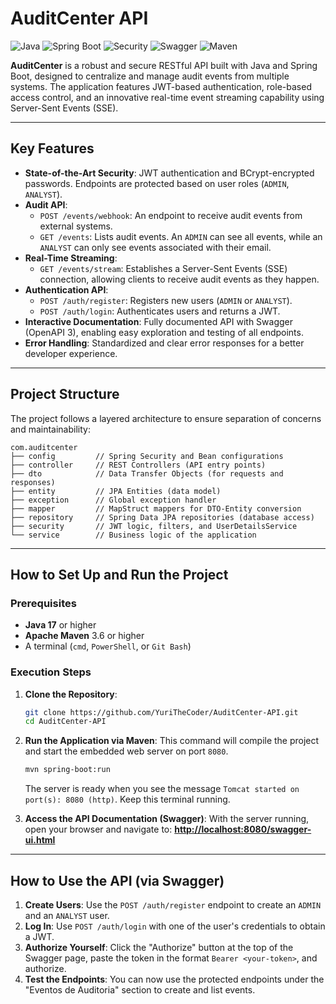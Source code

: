 # AuditCenter API

![Java](https://img.shields.io/badge/Java-17-blue)
![Spring Boot](https://img.shields.io/badge/Spring%20Boot-3.3.1-brightgreen)
![Security](https://img.shields.io/badge/Security-JWT%20&%20BCrypt-critical)
![Swagger](https://img.shields.io/badge/Swagger-OpenAPI%203-blueviolet)
![Maven](https://img.shields.io/badge/Build-Maven-orange)

**AuditCenter** is a robust and secure RESTful API built with Java and Spring Boot, designed to centralize and manage audit events from multiple systems. The application features JWT-based authentication, role-based access control, and an innovative real-time event streaming capability using Server-Sent Events (SSE).

---

## Key Features

- **State-of-the-Art Security**: JWT authentication and BCrypt-encrypted passwords. Endpoints are protected based on user roles (`ADMIN`, `ANALYST`).
- **Audit API**:
  - `POST /events/webhook`: An endpoint to receive audit events from external systems.
  - `GET /events`: Lists audit events. An `ADMIN` can see all events, while an `ANALYST` can only see events associated with their email.
- **Real-Time Streaming**:
  - `GET /events/stream`: Establishes a Server-Sent Events (SSE) connection, allowing clients to receive audit events as they happen.
- **Authentication API**:
  - `POST /auth/register`: Registers new users (`ADMIN` or `ANALYST`).
  - `POST /auth/login`: Authenticates users and returns a JWT.
- **Interactive Documentation**: Fully documented API with Swagger (OpenAPI 3), enabling easy exploration and testing of all endpoints.
- **Error Handling**: Standardized and clear error responses for a better developer experience.

---

## Project Structure

The project follows a layered architecture to ensure separation of concerns and maintainability:

```
com.auditcenter
├── config         // Spring Security and Bean configurations
├── controller     // REST Controllers (API entry points)
├── dto            // Data Transfer Objects (for requests and responses)
├── entity         // JPA Entities (data model)
├── exception      // Global exception handler
├── mapper         // MapStruct mappers for DTO-Entity conversion
├── repository     // Spring Data JPA repositories (database access)
├── security       // JWT logic, filters, and UserDetailsService
└── service        // Business logic of the application
```

---

## How to Set Up and Run the Project

### Prerequisites
- **Java 17** or higher
- **Apache Maven** 3.6 or higher
- A terminal (`cmd`, `PowerShell`, or `Git Bash`)

### Execution Steps

1.  **Clone the Repository**:
    ```bash
    git clone https://github.com/YuriTheCoder/AuditCenter-API.git
    cd AuditCenter-API
    ```

2.  **Run the Application via Maven**:
    This command will compile the project and start the embedded web server on port `8080`.
    ```bash
    mvn spring-boot:run
    ```
    The server is ready when you see the message `Tomcat started on port(s): 8080 (http)`. Keep this terminal running.

3.  **Access the API Documentation (Swagger)**:
    With the server running, open your browser and navigate to:
    [**http://localhost:8080/swagger-ui.html**](http://localhost:8080/swagger-ui.html)

---

## How to Use the API (via Swagger)

1.  **Create Users**: Use the `POST /auth/register` endpoint to create an `ADMIN` and an `ANALYST` user.
2.  **Log In**: Use `POST /auth/login` with one of the user's credentials to obtain a JWT.
3.  **Authorize Yourself**: Click the "Authorize" button at the top of the Swagger page, paste the token in the format `Bearer <your-token>`, and authorize.
4.  **Test the Endpoints**: You can now use the protected endpoints under the "Eventos de Auditoria" section to create and list events. 